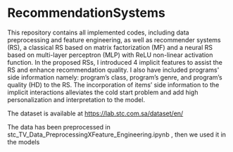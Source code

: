 # RecommendationSystems
This repository contains all implemented codes, including data preprocessing and feature engineering, as well as recommender systems (RS), a classical RS based on matrix factorization (MF) and a neural RS based on multi-layer perceptron (MLP) with ReLU non-linear activation function. In the proposed RSs, I introduced 4 implicit features to assist the RS and enhance recommendation quality. I also have included programs' side information namely: program’s class, program’s genre, and program’s quality (HD) to the RS. The incorporation of items’ side information to the implicit interactions alleviates the cold start problem and add high personalization and interpretation to the model.


The dataset is available at https://lab.stc.com.sa/dataset/en/


The data has been preprocessed in stc_TV_Data_PreprocessingXFeature_Engineering.ipynb , then we used it in the models
